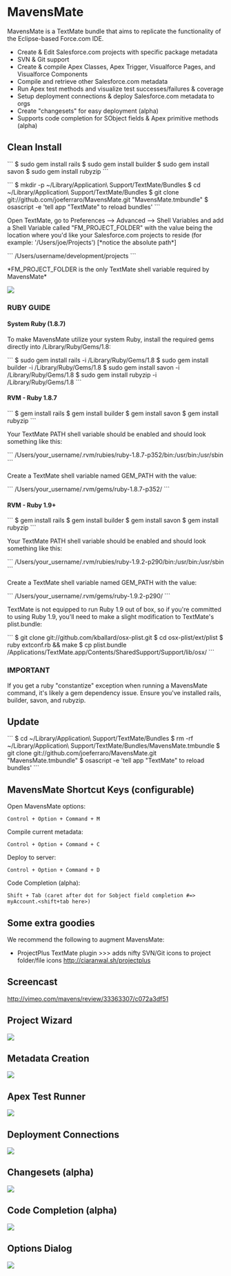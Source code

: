 <h1>MavensMate</h1>
MavensMate is a TextMate bundle that aims to replicate the functionality of the Eclipse-based Force.com IDE.
<UL>
	<LI>Create & Edit Salesforce.com projects with specific package metadata
	<LI>SVN & Git support
	<LI>Create & compile Apex Classes, Apex Trigger, Visualforce Pages, and Visualforce Components
	<LI>Compile and retrieve other Salesforce.com metadata
	<LI>Run Apex test methods and visualize test successes/failures & coverage
	<LI>Setup deployment connections & deploy Salesforce.com metadata to orgs
	<LI>Create "changesets" for easy deployment (alpha)
	<LI>Supports code completion for SObject fields & Apex primitive methods (alpha)
</UL> 

<P>
<h2>Clean Install</h2>
<p></p>
```
$ sudo gem install rails
$ sudo gem install builder
$ sudo gem install savon
$ sudo gem install rubyzip
```
<p></p>
```
$ mkdir -p ~/Library/Application\ Support/TextMate/Bundles
$ cd ~/Library/Application\ Support/TextMate/Bundles
$ git clone git://github.com/joeferraro/MavensMate.git "MavensMate.tmbundle"
$ osascript -e 'tell app "TextMate" to reload bundles'
```

<p>Open TextMate, go to Preferences --> Advanced --> Shell Variables and add a Shell Variable called "FM_PROJECT_FOLDER" with the value being the location where you'd like your Salesforce.com projects to reside (for example: '/Users/joe/Projects') [*notice the absolute path*]</p>
```
/Users/username/development/projects
```
<P>*FM_PROJECT_FOLDER is the only TextMate shell variable required by MavensMate*</P>
<P><img src="http://wearemavens.com/images/mm/path3.png"/></P>

<h3>RUBY GUIDE</h3>
<h4>System Ruby (1.8.7)</h4>
<p>To make MavensMate utilize your system Ruby, install the required gems directly into /Library/Ruby/Gems/1.8:</p>
```
$ sudo gem install rails -i /Library/Ruby/Gems/1.8
$ sudo gem install builder -i /Library/Ruby/Gems/1.8
$ sudo gem install savon -i /Library/Ruby/Gems/1.8
$ sudo gem install rubyzip -i /Library/Ruby/Gems/1.8
```

<h4>RVM - Ruby 1.8.7</h4>
```
$ gem install rails
$ gem install builder
$ gem install savon
$ gem install rubyzip
```
<p>Your TextMate PATH shell variable should be enabled and should look something like this:</p>
```
/Users/your_username/.rvm/rubies/ruby-1.8.7-p352/bin:/usr/bin:/usr/sbin
```
<p>Create a TextMate shell variable named GEM_PATH with the value:</p>
```
/Users/your_username/.rvm/gems/ruby-1.8.7-p352/
```


<h4>RVM - Ruby 1.9+</h4>
```
$ gem install rails
$ gem install builder
$ gem install savon
$ gem install rubyzip
```
<p>Your TextMate PATH shell variable should be enabled and should look something like this:</p>
```
/Users/your_username/.rvm/rubies/ruby-1.9.2-p290/bin:/usr/bin:/usr/sbin
```
<p>Create a TextMate shell variable named GEM_PATH with the value:</p>
```
/Users/your_username/.rvm/gems/ruby-1.9.2-p290/
```
<p>TextMate is not equipped to run Ruby 1.9 out of box, so if you're committed to using Ruby 1.9, you'll need to make a slight modification to TextMate's plist.bundle:</p>
```
$ git clone git://github.com/kballard/osx-plist.git
$ cd osx-plist/ext/plist
$ ruby extconf.rb && make
$ cp plist.bundle /Applications/TextMate.app/Contents/SharedSupport/Support/lib/osx/
```

<h3>IMPORTANT</h3>
<P>If you get a ruby "constantize" exception when running a MavensMate command, it's likely a gem dependency issue. Ensure you've installed rails, builder, savon, and rubyzip.</P>

<h2>Update</h2>
<p></p>
```
$ cd ~/Library/Application\ Support/TextMate/Bundles
$ rm -rf ~/Library/Application\ Support/TextMate/Bundles/MavensMate.tmbundle
$ git clone git://github.com/joeferraro/MavensMate.git "MavensMate.tmbundle"
$ osascript -e 'tell app "TextMate" to reload bundles'
```

</P> 

<P>
<h2>MavensMate Shortcut Keys (configurable)</h2>
<P>Open MavensMate options:</P>

	Control + Option + Command + M

<P>Compile current metadata:</P>

	Control + Option + Command + C

<P>Deploy to server:</P>

    Control + Option + Command + D		

<P>Code Completion (alpha):</P>

	Shift + Tab (caret after dot for Sobject field completion #=> myAccount.<shift+tab here>)
</P>

<P>
<h2>Some extra goodies</h2>
<P>We recommend the following to augment MavensMate:</P>
<UL>
	<LI>ProjectPlus TextMate plugin >>> adds nifty SVN/Git icons to project folder/file icons
	<A HREF="http://ciaranwal.sh/projectplus">http://ciaranwal.sh/projectplus</A>
</UL>
</P>

<p>
<h2>Screencast</h2>
<p><a href="http://vimeo.com/mavens/review/33363307/c072a3df51">http://vimeo.com/mavens/review/33363307/c072a3df51</a></p>
</p>	

<P>
<h2>Project Wizard</h2>
<P><img src="http://wearemavens.com/images/mm/project_wizard.png"/></P>
<h2>Metadata Creation</h2>
<P><img src="http://wearemavens.com/images/mm/metadata.png"/></P>
<h2>Apex Test Runner</h2>
<P><img src="http://wearemavens.com/images/mm/test2.png"/></P>
<h2>Deployment Connections</h2>
<P><img src="http://wearemavens.com/images/mm/deployment_connections.png"/></P>
<h2>Changesets (alpha)</h2>
<P><img src="http://wearemavens.com/images/mm/changesets.png"/></P>
<h2>Code Completion (alpha)</h2>
<P><img src="http://wearemavens.com/images/mm/completion2.png"/></P> 
<h2>Options Dialog</h2>
<P><img src="http://wearemavens.com/images/mm/options.png"/></P>
</p>